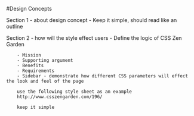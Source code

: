 #Design Concepts


Section 1 - about design concept - Keep it simple, should read like an outline



Section 2 - how will the style effect users - Define the logic of CSS Zen Garden

        - Mission
        - Supporting argument
        - Benefits
        - Requirements
        - Sidebar - demonstrate how different CSS parameters will effect the look and feel of the page
        
        use the following style sheet as an example
        http://www.csszengarden.com/196/
        
        keep it simple